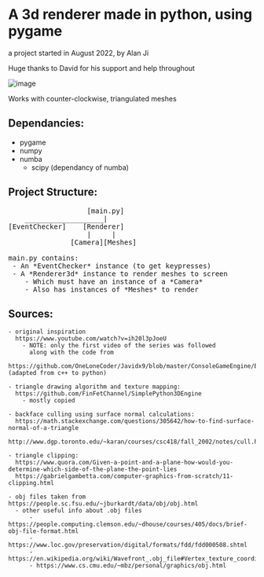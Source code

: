 # A 3d renderer made in python, using pygame

a project started in August 2022, by Alan Ji

Huge thanks to David for his support and help throughout

![image](https://user-images.githubusercontent.com/97851399/210925347-4b28f6fe-eb5a-4064-8c90-91120bf329c1.png)

Works with counter-clockwise, triangulated meshes

## Dependancies:
  - pygame
  - numpy
  - numba
    - scipy (dependancy of numba)

    
## Project Structure:
<pre>
                   [main.py]
    ___________________|
[EventChecker]    [Renderer]
                   |     |
               [Camera][Meshes]

main.py contains:
 - An *EventChecker* instance (to get keypresses)
 - A *Renderer3d* instance to render meshes to screen
    - Which must have an instance of a *Camera*
    - Also has instances of *Meshes* to render
</pre>

## Sources:

    - original inspiration 
      https://www.youtube.com/watch?v=ih20l3pJoeU 
        - NOTE: only the first video of the series was followed
          along with the code from 
      https://github.com/OneLoneCoder/Javidx9/blob/master/ConsoleGameEngine/BiggerProjects/Engine3D/OneLoneCoder_olcEngine3D_Part1.cpp (adapted from c++ to python)

    - triangle drawing algorithm and texture mapping:
      https://github.com/FinFetChannel/SimplePython3DEngine 
        - mostly copied

    - backface culling using surface normal calculations:
      https://math.stackexchange.com/questions/305642/how-to-find-surface-normal-of-a-triangle 
      http://www.dgp.toronto.edu/~karan/courses/csc418/fall_2002/notes/cull.html 

    - triangle clipping: 
      https://www.quora.com/Given-a-point-and-a-plane-how-would-you-determine-which-side-of-the-plane-the-point-lies
      https://gabrielgambetta.com/computer-graphics-from-scratch/11-clipping.html

    - obj files taken from https://people.sc.fsu.edu/~jburkardt/data/obj/obj.html 
      - other useful info about .obj files
          - https://people.computing.clemson.edu/~dhouse/courses/405/docs/brief-obj-file-format.html 
          - https://www.loc.gov/preservation/digital/formats/fdd/fdd000508.shtml 
          - https://en.wikipedia.org/wiki/Wavefront_.obj_file#Vertex_texture_coordinate_indices
          - https://www.cs.cmu.edu/~mbz/personal/graphics/obj.html 


